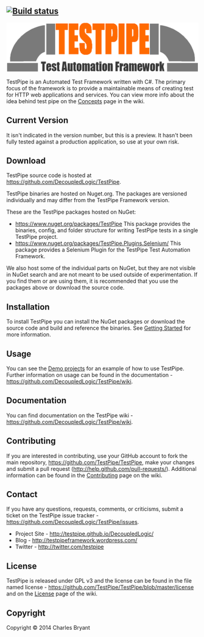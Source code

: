 [![Build status](https://ci.appveyor.com/api/projects/status/dep836vorak5db6e?svg=true)](https://ci.appveyor.com/project/charleslbryant/testpipe)
--------

![TestPipe Logo](https://github.com/DecoupledLogic/TestPipe/blob/master/creative/logo/logo.png?raw=true)

TestPipe is an Automated Test Framework written with C#. The primary focus of 
the framework is to provide a maintainable means of creating test for HTTP web applications and services. You can view more info about the idea behind test pipe on the [Concepts](https://github.com/DecoupledLogic/wiki/Concepts) page in the wiki.

Current Version
---------------

It isn't indicated in the version number, but this is a preview. It hasn't been fully tested against a production 
application, so use at your own risk.

Download
--------

TestPipe source code is hosted at https://github.com/DecoupledLogic/TestPipe. 

TestPipe binaries are hosted on Nuget.org. The packages are versioned individually and may differ from the TestPipe Framework version.

These are the TestPipe packages hosted on NuGet:

- https://www.nuget.org/packages/TestPipe
  This package provides the binaries, config, and folder structure for writing TestPipe tests in a single TestPipe project.
- https://www.nuget.org/packages/TestPipe.Plugins.Selenium/
  This package provides a Selenium Plugin for the TestPipe Test Automation Framework.

We also host some of the individual parts on NuGet, but they are not visible in NuGet search and are not meant to be used outside of experimentation. If you find them or are using them, it is recommended that you use the packages above or download the source code.

Installation
------------

To install TestPipe you can install the NuGet packages or download the source 
code and build and reference the binaries. See [Getting Started](https://github.com/DecoupledLogic/TestPipe/wiki/Getting-Started) for more information.

Usage
-----

You can see the [Demo projects](https://github.com/DecoupledLogic/TestPipe/tree/master/source/demo) for an example of how to use TestPipe. Further 
information on usage can be found in the documentation - https://github.com/DecoupledLogic/TestPipe/wiki.

Documentation
-------------

You can find documentation on the TestPipe wiki - 
https://github.com/DecoupledLogic/TestPipe/wiki.

Contributing
------------

If you are interested in contributing, use your GitHub account to fork the main repository, https://github.com/TestPipe/TestPipe, make your changes and 
submit a pull request (http://help.github.com/pull-requests/). Additional information can be found in the [Contributing](https://github.com/DecoupledLogic/TestPipe/wiki/Contributing) page on the wiki.

Contact
-------

If you have any questions, requests, comments, or criticisms, submit a ticket on 
the TestPipe issue tracker - https://github.com/DecoupledLogic/TestPipe/issues.

* Project Site -  http://testpipe.github.io/DecoupledLogic/
* Blog - http://testpipeframework.wordpress.com/
* Twitter - http://twitter.com/testpipe

License
-------

TestPipe is released under GPL v3 and the license can be found in the file named
license - https://github.com/TestPipe/TestPipe/blob/master/license and on the [License](https://github.com/DecoupledLogic/TestPipe/wiki/License) page of the wiki.

Copyright
---------

Copyright © 2014 Charles Bryant
